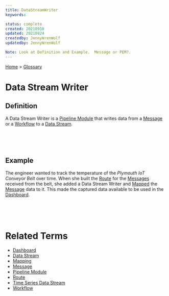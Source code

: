 ```yaml
---
title: DataStreamWriter
keywords: 

status: complete
created: 20210910
updated: 20210924
createdby: JennyWrenWolf
updatedby: JennyWrenWolf

Note: Look at Definition and Example.  Message or PEM?.
---
```

[Home](../Index.md) > [Glossary](./Index.md)

# Data Stream Writer
## Definition
A Data Stream Writer is a [Pipeline Module](./PipelineModule.md) that writes data from a [Message](./Message.md) or a [Workflow](./Workflow.md) to a [Data Stream](./DataStream.md).

<br>
<br>
<br>

## Example
The engineer wanted to track the temperature of the *Plymouth IoT Conveyor Belt* over time.  When  she built the [Route](./Route.md) for the [Messages](./Message.md) received from the belt, she added a Data Stream Writer and [Mapped](./Mapping.md) the [Message](./Message.md) data to it. This made the captured data available to be used in the [Dashboard](./Dashboard.md).

<br>
<br>
<br>

# Related Terms
- [Dashboard](./Dashboard.md)
- [Data Stream](./DataStream.md)
- [Mapping](./Mapping.md)
- [Message](./Message.md)
- [Pipeline Module](./PipelineModule.md)
- [Route](./Route.md)
- [Time Series Data Stream](./TimeSeriesDataStream.md)
- [Workflow](./Workflow.md)